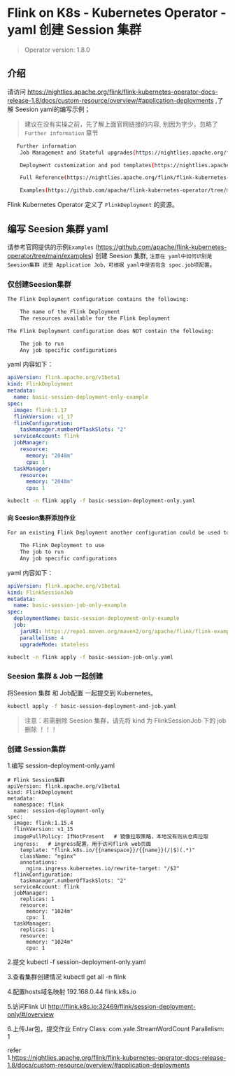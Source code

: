 # Flink on K8s - Kubernetes Operator - yaml 创建 Session 集群     

>Operator version: 1.8.0    

## 介绍 
请访问  https://nightlies.apache.org/flink/flink-kubernetes-operator-docs-release-1.8/docs/custom-resource/overview/#application-deployments ,了解 Seesion yaml的编写示例； 

>建议在没有实操之前，先了解上面官网链接的内容, 别因为字少，忽略了 `Further information` 章节      
```bash     
   Further information
    Job Management and Stateful upgrades(https://nightlies.apache.org/flink/flink-kubernetes-operator-docs-release-1.8/docs/custom-resource/job-management/)

    Deployment customization and pod templates(https://nightlies.apache.org/flink/flink-kubernetes-operator-docs-release-1.8/docs/custom-resource/pod-template/)

    Full Reference(https://nightlies.apache.org/flink/flink-kubernetes-operator-docs-release-1.8/docs/custom-resource/reference/)     

    Examples(https://github.com/apache/flink-kubernetes-operator/tree/main/examples)    
```   

Flink Kubernetes Operator 定义了 `FlinkDeployment` 的资源。       

## 编写 Seesion 集群 yaml   
请参考官网提供的示例`Examples` (https://github.com/apache/flink-kubernetes-operator/tree/main/examples) 创建 Seesion 集群, `注意在 yaml中如何识别是 Seesion集群 还是 Application Job，可根据 yaml中是否包含 spec.job项配置`。          



### 仅创建Seesion集群 
```bash 
The Flink Deployment configuration contains the following:

    The name of the Flink Deployment
    The resources available for the Flink Deployment

The Flink Deployment configuration does NOT contain the following:

    The job to run
    Any job specific configurations
```

yaml 内容如下：   
```yaml
apiVersion: flink.apache.org/v1beta1
kind: FlinkDeployment
metadata:
  name: basic-session-deployment-only-example
spec:
  image: flink:1.17
  flinkVersion: v1_17
  flinkConfiguration:
    taskmanager.numberOfTaskSlots: "2"
  serviceAccount: flink
  jobManager:
    resource:
      memory: "2048m"
      cpu: 1
  taskManager:
    resource:
      memory: "2048m"
      cpu: 1
```

```bash
kubeclt -n flink apply -f basic-session-deployment-only.yaml    
```

#### 向 Seesion集群添加作业  
```bash
For an existing Flink Deployment another configuration could be used to create new jobs. This configuration should contain the following:

    The Flink Deployment to use
    The job to run
    Any job specific configurations
```   

yaml 内容如下：     
```yaml
apiVersion: flink.apache.org/v1beta1
kind: FlinkSessionJob
metadata:
  name: basic-session-job-only-example
spec:
  deploymentName: basic-session-deployment-only-example
  job:
    jarURI: https://repo1.maven.org/maven2/org/apache/flink/flink-examples-streaming_2.12/1.16.1/flink-examples-streaming_2.12-1.16.1-TopSpeedWindowing.jar
    parallelism: 4
    upgradeMode: stateless  
```

```bash
kubeclt -n flink apply -f basic-session-job-only.yaml  
```

### Seesion 集群 & Job 一起创建  
将Seesion 集群 和 Job配置 一起提交到 Kubernetes。      
```bash
kubectl apply -f basic-session-deployment-and-job.yaml    
```


>注意：若需删除 Seesion 集群，请先将 kind 为 FlinkSessionJob 下的 job删除 ！！！ 

### 创建 Session集群  
1.编写 session-deployment-only.yaml 
```
# Flink Session集群
apiVersion: flink.apache.org/v1beta1
kind: FlinkDeployment
metadata:
  namespace: flink
  name: session-deployment-only
spec:
  image: flink:1.15.4
  flinkVersion: v1_15
  imagePullPolicy: IfNotPresent   # 镜像拉取策略，本地没有则从仓库拉取
  ingress:   # ingress配置，用于访问flink web页面
    template: "flink.k8s.io/{{namespace}}/{{name}}(/|$)(.*)"
    className: "nginx"
    annotations:
      nginx.ingress.kubernetes.io/rewrite-target: "/$2"
  flinkConfiguration:
    taskmanager.numberOfTaskSlots: "2"
  serviceAccount: flink
  jobManager:
    replicas: 1
    resource:
      memory: "1024m"
      cpu: 1
  taskManager:
    replicas: 1
    resource:
      memory: "1024m"
      cpu: 1
```

2.提交
kubectl -f session-deployment-only.yaml

3.查看集群创建情况
kubectl get all -n flink

4.配置hosts域名映射
192.168.0.44 flink.k8s.io

5.访问Flink UI
http://flink.k8s.io:32469/flink/session-deployment-only/#/overview

6.上传Jar包，提交作业
Entry Class: com.yale.StreamWordCount
Parallelism: 1  



refer    
1.https://nightlies.apache.org/flink/flink-kubernetes-operator-docs-release-1.8/docs/custom-resource/overview/#application-deployments      